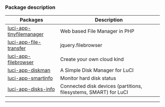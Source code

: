 ### Package description
| Packages | Description |
| ---- | ---- |
| [luci-app-tinyfilemanager][] | Web based File Manager in PHP |
| [luci-app-file-transfer][] | jquery.filebrowser |
| [luci-app-filebrowser][] | Create your own cloud kind |
| [luci-app-diskman][] | A Simple Disk Manager for LuCI |
| [luci-app-smartinfo][] | Monitor hard disk status |
| [luci-app-disks-info][] | Connected disk devices (partitions, filesystems, SMART) for LuCI |

--------

[luci-app-tinyfilemanager]: https://github.com/lynxnexy/luci-app-tinyfilemanager
[luci-app-file-transfer]: https://github.com/muink/luci-app-file-transfer
[luci-app-filebrowser]: https://github.com/muink/luci-app-filebrowser
[luci-app-diskman]: https://github.com/lisaac/luci-app-diskman.git
[luci-app-smartinfo]: https://github.com/muink/luci-app-smartinfo.git
[luci-app-disks-info]: https://github.com/gSpotx2f/luci-app-disks-info.git
